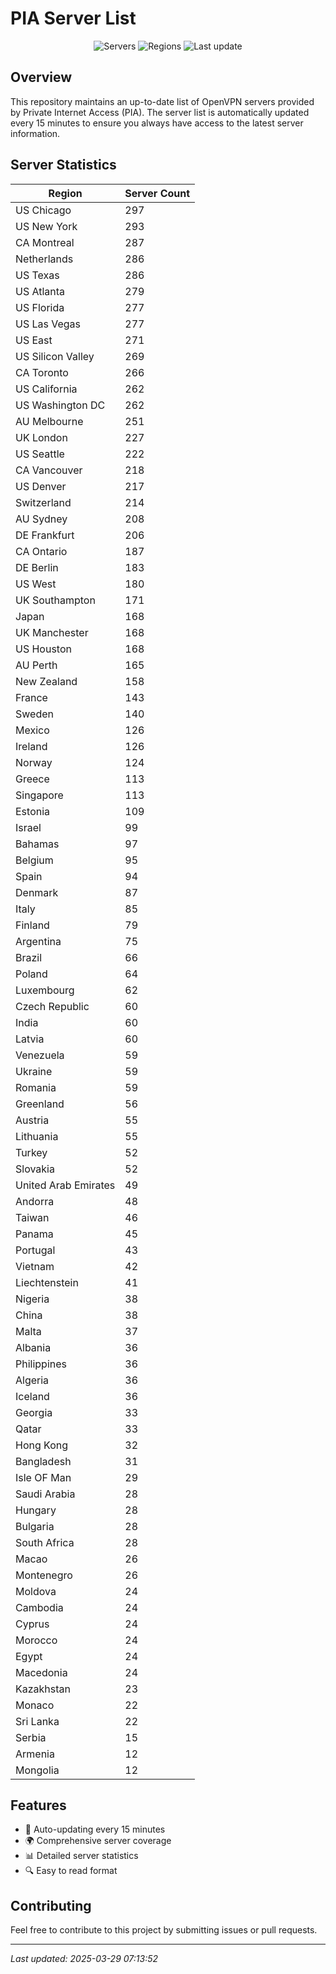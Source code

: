# PIA Server List

<div align="center">

![Servers](https://img.shields.io/badge/servers-10,590-blue)
![Regions](https://img.shields.io/badge/regions-97-blue)
![Last update](https://img.shields.io/badge/Last_Updated-March_29_2025_02:13_EST-blue)

</div>

## Overview
This repository maintains an up-to-date list of OpenVPN servers provided by Private Internet Access (PIA). The server list is automatically updated every 15 minutes to ensure you always have access to the latest server information.

## Server Statistics
| Region | Server Count |
|--------|--------------|
| US Chicago                     | 297          |
| US New York                    | 293          |
| CA Montreal                    | 287          |
| Netherlands                    | 286          |
| US Texas                       | 286          |
| US Atlanta                     | 279          |
| US Florida                     | 277          |
| US Las Vegas                   | 277          |
| US East                        | 271          |
| US Silicon Valley              | 269          |
| CA Toronto                     | 266          |
| US California                  | 262          |
| US Washington DC               | 262          |
| AU Melbourne                   | 251          |
| UK London                      | 227          |
| US Seattle                     | 222          |
| CA Vancouver                   | 218          |
| US Denver                      | 217          |
| Switzerland                    | 214          |
| AU Sydney                      | 208          |
| DE Frankfurt                   | 206          |
| CA Ontario                     | 187          |
| DE Berlin                      | 183          |
| US West                        | 180          |
| UK Southampton                 | 171          |
| Japan                          | 168          |
| UK Manchester                  | 168          |
| US Houston                     | 168          |
| AU Perth                       | 165          |
| New Zealand                    | 158          |
| France                         | 143          |
| Sweden                         | 140          |
| Mexico                         | 126          |
| Ireland                        | 126          |
| Norway                         | 124          |
| Greece                         | 113          |
| Singapore                      | 113          |
| Estonia                        | 109          |
| Israel                         | 99           |
| Bahamas                        | 97           |
| Belgium                        | 95           |
| Spain                          | 94           |
| Denmark                        | 87           |
| Italy                          | 85           |
| Finland                        | 79           |
| Argentina                      | 75           |
| Brazil                         | 66           |
| Poland                         | 64           |
| Luxembourg                     | 62           |
| Czech Republic                 | 60           |
| India                          | 60           |
| Latvia                         | 60           |
| Venezuela                      | 59           |
| Ukraine                        | 59           |
| Romania                        | 59           |
| Greenland                      | 56           |
| Austria                        | 55           |
| Lithuania                      | 55           |
| Turkey                         | 52           |
| Slovakia                       | 52           |
| United Arab Emirates           | 49           |
| Andorra                        | 48           |
| Taiwan                         | 46           |
| Panama                         | 45           |
| Portugal                       | 43           |
| Vietnam                        | 42           |
| Liechtenstein                  | 41           |
| Nigeria                        | 38           |
| China                          | 38           |
| Malta                          | 37           |
| Albania                        | 36           |
| Philippines                    | 36           |
| Algeria                        | 36           |
| Iceland                        | 36           |
| Georgia                        | 33           |
| Qatar                          | 33           |
| Hong Kong                      | 32           |
| Bangladesh                     | 31           |
| Isle OF Man                    | 29           |
| Saudi Arabia                   | 28           |
| Hungary                        | 28           |
| Bulgaria                       | 28           |
| South Africa                   | 28           |
| Macao                          | 26           |
| Montenegro                     | 26           |
| Moldova                        | 24           |
| Cambodia                       | 24           |
| Cyprus                         | 24           |
| Morocco                        | 24           |
| Egypt                          | 24           |
| Macedonia                      | 24           |
| Kazakhstan                     | 23           |
| Monaco                         | 22           |
| Sri Lanka                      | 22           |
| Serbia                         | 15           |
| Armenia                        | 12           |
| Mongolia                       | 12           |

## Features
- 🔄 Auto-updating every 15 minutes
- 🌍 Comprehensive server coverage
- 📊 Detailed server statistics
- 🔍 Easy to read format

## Contributing
Feel free to contribute to this project by submitting issues or pull requests.

---
*Last updated: 2025-03-29 07:13:52*